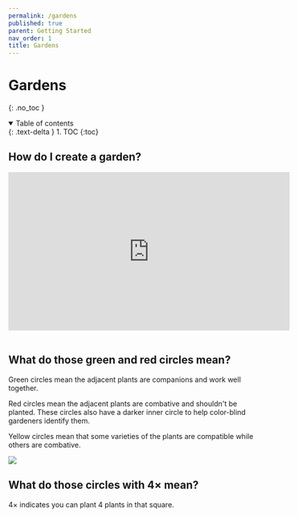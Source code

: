 ```yaml
---
permalink: /gardens
published: true
parent: Getting Started
nav_order: 1
title: Gardens
---
```


# Gardens
{: .no_toc }

<details open markdown="block">
  <summary>
    Table of contents
  </summary>
  {: .text-delta }
1. TOC
{:toc}
</details>

## How do I create a garden?
<iframe width="560" height="315" src="https://www.youtube-nocookie.com/embed/bUXQpFhvP1o" title="YouTube video player" frameborder="0" allow="accelerometer; autoplay; clipboard-write; encrypted-media; gyroscope; picture-in-picture" allowfullscreen></iframe>
<br/><br/>

## What do those green and red circles mean?

Green circles mean the adjacent plants are companions and work well together.

Red circles mean the adjacent plants are combative and shouldn't be planted. These circles also have a darker inner circle to help color-blind gardeners identify them.

Yellow circles mean that some varieties of the plants are compatible while others are combative.

<img src="../images/compatibility.webp" max-width="100%">

## What do those circles with 4× mean?

4× indicates you can plant 4 plants in that square.